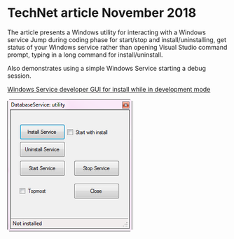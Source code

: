 # TechNet article November 2018 
The article presents a Windows utility for interacting with a Windows service Jump during coding phase for start/stop and install/uninstalling, get status of your Windows service rather than opening Visual Studio command prompt, typing in a long command for install/uninstall.  

Also demonstrates using a simple Windows Service starting a debug session.

[Windows Service developer GUI for install while in development mode](https://social.technet.microsoft.com/wiki/contents/articles/52152.windows-service-developer-gui-for-install-while-in-development-mode.aspx)

<img alt="logo" src="assets/F1.png">

